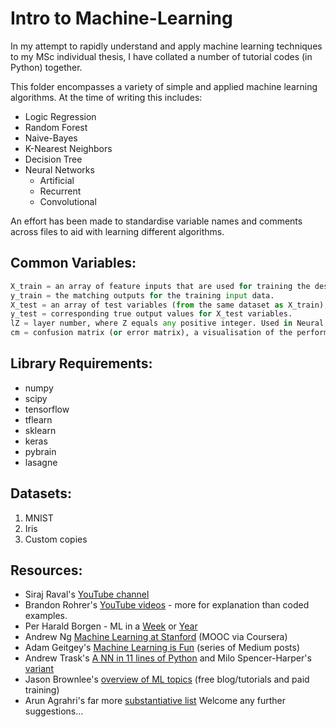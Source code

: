 
# Intro to Machine-Learning
In my attempt to rapidly understand and apply machine learning techniques to my MSc individual thesis, I have collated a number of tutorial codes (in Python) together.

This folder encompasses a variety of simple and applied machine learning algorithms. At the time of writing this includes:
* Logic Regression
* Random Forest
* Naive-Bayes
* K-Nearest Neighbors
* Decision Tree
* Neural Networks
	- Artificial
	- Recurrent
	- Convolutional

An effort has been made to standardise variable names and comments across files to aid with learning different algorithms.

## Common Variables:
```python
X_train = an array of feature inputs that are used for training the desired algorithm. Typically a subset of a larger dataset.
y_train = the matching outputs for the training input data.
X_test = an array of test variables (from the same dataset as X_train), which are used to validate the accuracy of the algorithms on "unseen" data.
y_test = corresponding true output values for X_test variables.
lZ = layer number, where Z equals any positive integer. Used in Neural Networks.
cm = confusion matrix (or error matrix), a visualisation of the performance on an ML algorithm.
```

## Library Requirements:
+ numpy
+ scipy
+ tensorflow
+ tflearn
+ sklearn
+ keras
+ pybrain
+ lasagne

## Datasets:
1. MNIST
2. Iris
3. Custom copies

## Resources:
* Siraj Raval's [YouTube channel](https://www.youtube.com/channel/UCWN3xxRkmTPmbKwht9FuE5A)
* Brandon Rohrer's [YouTube videos](https://www.youtube.com/user/BrandonRohrer) - more for explanation than coded examples.
* Per Harald Borgen - ML in a [Week](https://medium.com/learning-new-stuff/machine-learning-in-a-week-a0da25d59850) or [Year](https://medium.com/learning-new-stuff/machine-learning-in-a-year-cdb0b0ebd29c)
* Andrew Ng [Machine Learning at Stanford](https://www.coursera.org/learn/machine-learning) (MOOC via Coursera)
* Adam Geitgey's [Machine Learning is Fun](https://medium.com/@ageitgey/machine-learning-is-fun-80ea3ec3c471) (series of Medium posts)
* Andrew Trask's [A NN in 11 lines of Python](https://iamtrask.github.io/2015/07/12/basic-python-network/) and Milo Spencer-Harper's [variant](https://medium.com/technology-invention-and-more/how-to-build-a-simple-neural-network-in-9-lines-of-python-code-cc8f23647ca1)
* Jason Brownlee's [overview of ML topics](http://machinelearningmastery.com/start-here/) (free blog/tutorials and paid training)
* Arun Agrahri's far more [substantiative list](https://hackernoon.com/index-of-best-ai-machine-learning-resources-71ba0c73e34d)
Welcome any further suggestions...
